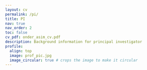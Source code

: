 ```yaml
---
layout: cv
permalink: /pi/
title: PI
nav: true
nav_order: 2
toc: false 
cv_pdf: onder_asim_cv.pdf
description: Background information for principal investigator
profile:
  align: top
  image: prof_pic.jpg
  image_circular: true # crops the image to make it circular
---
```

